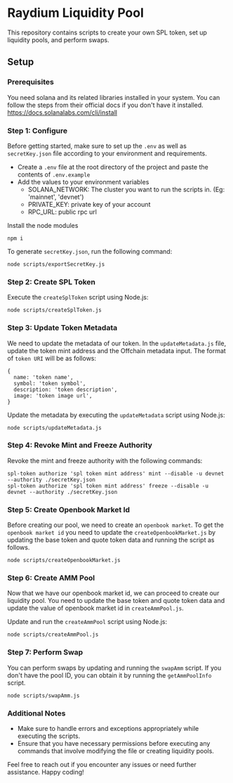 # Raydium Liquidity Pool

This repository contains scripts to create your own SPL token, set up liquidity pools, and perform swaps.

## Setup

### Prerequisites

You need solana and its related libraries installed in your system. You can follow the steps from their official docs if you don't have it installed.
https://docs.solanalabs.com/cli/install

### Step 1: Configure

Before getting started, make sure to set up the `.env` as well as `secretKey.json` file according to your environment and requirements.

- Create a `.env` file at the root directory of the project and paste the contents of `.env.example`
- Add the values to your environment variables
  - SOLANA_NETWORK: The cluster you want to run the scripts in. (Eg: 'mainnet', 'devnet')
  - PRIVATE_KEY: private key of your account
  - RPC_URL: public rpc url

Install the node modules

```
npm i
```

To generate `secretKey.json`, run the following command:

```
node scripts/exportSecretKey.js
```

### Step 2: Create SPL Token

Execute the `createSplToken` script using Node.js:

```
node scripts/createSplToken.js
```

### Step 3: Update Token Metadata

We need to update the metadata of our token. In the `updateMetadata.js` file, update the token mint address and the Offchain metadata input. The format of `token URI` will be as follows:

```
{
  name: 'token name',
  symbol: 'token symbol',
  description: 'token description',
  image: 'token image url',
}
```

Update the metadata by executing the `updateMetadata` script using Node.js:

```
node scripts/updateMetadata.js
```

### Step 4: Revoke Mint and Freeze Authority

Revoke the mint and freeze authority with the following commands:

```
spl-token authorize 'spl token mint address' mint --disable -u devnet --authority ./secretKey.json
spl-token authorize 'spl token mint address' freeze --disable -u devnet --authority ./secretKey.json
```

### Step 5: Create Openbook Market Id

Before creating our pool, we need to create an `openbook market`. To get the `openbook market id` you need to update the `createOpenbookMarket.js` by updating the base token and quote token data and running the script as follows.

```
node scripts/createOpenbookMarket.js
```

### Step 6: Create AMM Pool

Now that we have our openbook market id, we can proceed to create our liquidity pool. You need to update the base token and quote token data and update the value of openbook market id in `createAmmPool.js`.

Update and run the `createAmmPool` script using Node.js:

```
node scripts/createAmmPool.js
```

### Step 7: Perform Swap

You can perform swaps by updating and running the `swapAmm` script. If you don't have the pool ID, you can obtain it by running the `getAmmPoolInfo` script.

```
node scripts/swapAmm.js
```

### Additional Notes

- Make sure to handle errors and exceptions appropriately while executing the scripts.
- Ensure that you have necessary permissions before executing any commands that involve modifying the file or creating liquidity pools.

Feel free to reach out if you encounter any issues or need further assistance. Happy coding!
